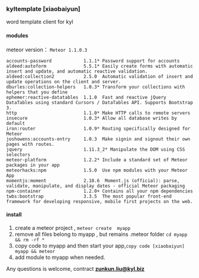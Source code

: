 ### kyltemplate [xiaobaiyun]
word template client for kyl



#### modules
meteor version： `Meteor 1.1.0.3`


```shell
accounts-password            1.1.1* Password support for accounts
aldeed:autoform              5.5.1* Easily create forms with automatic insert and update, and automatic reactive validation.
aldeed:collection2           2.5.0  Automatic validation of insert and update operations on the client and server.
dburles:collection-helpers   1.0.3* Transform your collections with helpers that you define
ephemer:reactive-datatables  1.1.0  Fast and reactive jQuery DataTables using standard Cursors / DataTables API. Supports Bootstrap 3.
http                         1.1.0* Make HTTP calls to remote servers
insecure                     1.0.3* Allow all database writes by default
iron:router                  1.0.9* Routing specifically designed for Meteor
joshowens:accounts-entry     1.0.3  Make signin and signout their own pages with routes.
jquery                       1.11.3_2* Manipulate the DOM using CSS selectors
meteor-platform              1.2.2* Include a standard set of Meteor packages in your app
meteorhacks:npm              1.5.0  Use npm modules with your Meteor App
momentjs:moment              2.10.6  Moment.js (official): parse, validate, manipulate, and display dates - official Meteor packaging
npm-container                1.2.0+ Contains all your npm dependencies
twbs:bootstrap               3.3.5  The most popular front-end framework for developing responsive, mobile first projects on the web.

```

#### install

1. create a meteor project , `meteor create  myapp`
2. remove all files belong to myapp , but remains .meteor folder `cd myapp && rm -rf *`
3. copy code to myapp and then start your app,`copy code [xiaobaiyun] myapp && meteor `
4. add module to myapp when needed.

Any questions is welcome, contract **zunkun.liu@kyl.biz**




